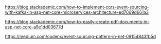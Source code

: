 https://blog.stackademic.com/how-to-implement-cqrs-event-sourcing-with-kafka-in-asp-net-core-microservices-architecture-ed7069d661a3

https://blog.stackademic.com/how-to-easily-create-pdf-documents-in-asp-net-core-a9e1dd03677d


https://medium.com/codenx/event-sourcing-pattern-in-net-09154843fb5d
